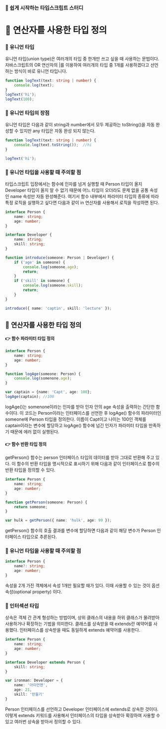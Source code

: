 ### 📘 쉽게 시작하는 타입스크립트 스터디  

# 🚀 연산자를 사용한 타입 정의

### 📌 유니언 타입
유니언 타입(union type)은 여러개의 타입 중 한개만 쓰고 싶을 때 사용하는 문법이다.
자바스크립트의 OR 연산자의 |를 이용하여 여러개의 타입 중 1개를 사용하겠다고 선언하는 방식이 바로 유니언 타입니다.

```ts
function logText(text: string | number) {
	console.log(text);
}
logText('hi');
logText(100);
```


### 📌 유니언 타입의 장점
유니언 타입은 다음과 같이 string과 number에서 모두 제공하는 toString()을 자동 완성할 수 있지만 any 타입은 자동 완성 되지 않는다.
```ts
function logText(text: string | number) {
	console.log(text.toString());  //hi
}

logText('hi');
```

### 📌 유니언 타입을 사용할 때 주의할 점
타입스크립트 입장에서는 함수에 인자를 넘겨 실행할 때 Person 타입이 올지 Developer 타입이 올지 알 수 없기 때문에 어느 타입이 오더라도 문제 없을 공통 속성인 name 속성만 자동 완성해준다. 
여기서 함수 내부에서 파라미터 타입의 종류에 따라 특정 로직을 실행하고 싶다면 다음과 같이 in 연산자를 사용해서 로직을 작성하면 된다. 

```ts
interface Person {
	name: string;
	age: number;
}

interface Developer {
	name: string;
	skill: string;
}

function introduce(someone: Person | Developer) {
	if ('age' in someone) {
		console.log(someone.age);
		return;
	}
	if ('skill' in someone) {
		console.log(someone.skill);
		return;
	}
}

introduce({ name: 'captin', skill: 'lecture' });
```









## 🚀 연산자를 사용한 타입 정의



#### 👉 함수 파라미터 타입 정의
```ts
interface Person {
	name: string;
	age: number;
}

function logAge(someone: Person) {
	console.log(somenone.age);
}

var captain = {name: 'Capt', age: 100};
logAge(captain); //100
```
logAge()는 somenone이라는 인자를 받아 인자 안의 age 속성을 출력하는 간단한 함수이다.
이 코드는 Person이라는 인터페이스를 선언한 후 logAge() 함수의 파라미터인 someone에 Person 타입을 정의한다.
이름이 Capt이고 나이는 100인 객체를 captain이라는 변수에 할당하고 logAge() 함수에 넘긴 인자가 파라미터 타입을 만족하기 때문에 에러 없이 실행된다. 

#### 👉 함수 반환 타입 정의
getPerson() 함수는 person 인터페이스 타입의 데이터를 받아 그대로 반환해 주고 있다.
이 함수의 반환 타입을 명시적으로 표시하기 위해 다음과 같이 인터페이스로 함수의 반환 타입을 정의할 수 있다.
```ts
interface Person {
	name: string;
	age: number;
}

function getPerson(someone: Person) {
	return someone;
}

var hulk = getPerson({ name: 'hulk', age: 99 });
```
getPerson() 함수의 호출 결과를 변수에 할당하면 다음과 같이 해당 변수가 Person 인터페이스 타입으로 추론된다.

### 📌 유니언 타입을 사용할 때 주의할 점

```ts
interface Person {
	name?: string;
	age: number;
}
```
속성을 2개 가진 객체에서 속성 1개만 필요할 때가 있다. 
이때 사용할 수 있는 것이 옵션 속성(optional property) 이다.

### 📌 인터섹션 타입
상속은 객체 간 관계 형성하는 방법이며, 상위 클래스의 내용을 하위 클래스가 물려받아 사용하거나 확장하는 기법을 의미한다.
클래스를 상속받을 때 extends란 예약어를 사용했다. 인터페이스를 상속받을 때도 동일하게 extends 예약어를 사용한다. 
```ts
interface Person {
	name: string;
	age: number;
}

interface Developer extends Person {
	skill: string;
}

var ironman: Developer = {
	name: '아이언맨',
	age: 21,
	skill: '만들기'
}
```
Person 인터페이스를 선언하고 Developer 인터페이스에 extends로 상속한 것이다.
이렇게 extends 키워드를 사용해서 인터페이스의 타입을 상속받아 확장하여 사용할 수 있고 여러번 상속을 받아서 정의할 수 있다. 
